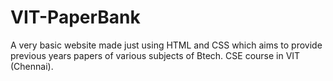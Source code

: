 # VIT-PaperBank
A very basic website made just using HTML and CSS which aims to provide previous years papers of various subjects of Btech. CSE course in VIT (Chennai).
